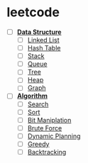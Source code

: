 # leetcode
- [ ] [**Data Structure**]()
  - [ ] [Linked List]()
  - [ ] [Hash Table]()
  - [ ] [Stack]()
  - [ ] [Queue]()
  - [ ] [Tree]()
  - [ ] [Heap]()
  - [ ] [Graph]()

- [ ] [**Algorithm**]()
  - [ ] [Search]()
  - [ ] [Sort]()
  - [ ] [Bit Maniplation]()
  - [ ] [Brute Force]()
  - [ ] [Dynamic Planning]()
  - [ ] [Greedy]()
  - [ ] [Backtracking]()
